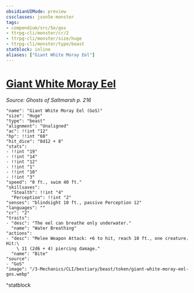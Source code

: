 ```yaml
---
obsidianUIMode: preview
cssclasses: json5e-monster
tags:
- compendium/src/5e/gos
- ttrpg-cli/monster/cr/2
- ttrpg-cli/monster/size/huge
- ttrpg-cli/monster/type/beast
statblock: inline
aliases: ["Giant White Moray Eel"]
---
```

# [Giant White Moray Eel](3-Mechanics\CLI\bestiary\beast/giant-white-moray-eel-gos.md)
*Source: Ghosts of Saltmarsh p. 216*  

```statblock
"name": "Giant White Moray Eel (GoS)"
"size": "Huge"
"type": "beast"
"alignment": "Unaligned"
"ac": !!int "12"
"hp": !!int "60"
"hit_dice": "8d12 + 8"
"stats":
- !!int "19"
- !!int "14"
- !!int "12"
- !!int "1"
- !!int "10"
- !!int "3"
"speed": "0 ft., swim 40 ft."
"skillsaves":
  "Stealth": !!int "4"
  "Perception": !!int "2"
"senses": "blindsight 10 ft., passive Perception 12"
"languages": ""
"cr": "2"
"traits":
- "desc": "The eel can breathe only underwater."
  "name": "Water Breathing"
"actions":
- "desc": "Melee Weapon Attack: +6 to hit, reach 10 ft., one creature. Hit:\
    \ 11 (2d6 + 4) piercing damage."
  "name": "Bite"
"source":
- "GoS"
"image": "/3-Mechanics/CLI/bestiary/beast/token/giant-white-moray-eel-gos.webp"
```
^statblock